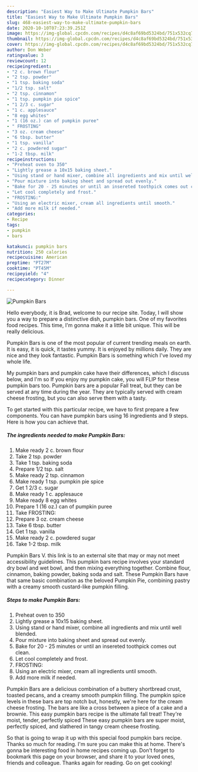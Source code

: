 ```yaml
---
description: "Easiest Way to Make Ultimate Pumpkin Bars"
title: "Easiest Way to Make Ultimate Pumpkin Bars"
slug: 468-easiest-way-to-make-ultimate-pumpkin-bars
date: 2020-10-10T07:23:39.251Z
image: https://img-global.cpcdn.com/recipes/d4c8af69bd5324bd/751x532cq70/pumpkin-bars-recipe-main-photo.jpg
thumbnail: https://img-global.cpcdn.com/recipes/d4c8af69bd5324bd/751x532cq70/pumpkin-bars-recipe-main-photo.jpg
cover: https://img-global.cpcdn.com/recipes/d4c8af69bd5324bd/751x532cq70/pumpkin-bars-recipe-main-photo.jpg
author: Don Weber
ratingvalue: 3
reviewcount: 12
recipeingredient:
- "2 c. brown flour"
- "2 tsp. powder"
- "1 tsp. baking soda"
- "1/2 tsp. salt"
- "2 tsp. cinnamon"
- "1 tsp. pumpkin pie spice"
- "1 2/3 c. sugar"
- "1 c. applesauce"
- "8 egg whites"
- "1 (16 oz.) can of pumpkin puree"
- " FROSTING"
- "3 oz. cream cheese"
- "6 tbsp. butter"
- "1 tsp. vanilla"
- "2 c. powdered sugar"
- "1-2 tbsp. milk"
recipeinstructions:
- "Preheat oven to 350"
- "Lightly grease a 10x15 baking sheet."
- "Using stand or hand mixer, combine all ingredients and mix until well blended."
- "Pour mixture into baking sheet and spread out evenly."
- "Bake for 20 - 25 minutes or until an insereted toothpick comes out clean."
- "Let cool completely and frost."
- "FROSTING:"
- "Using an electric mixer, cream all ingredients until smooth."
- "Add more milk if needed."
categories:
- Recipe
tags:
- pumpkin
- bars

katakunci: pumpkin bars 
nutrition: 250 calories
recipecuisine: American
preptime: "PT27M"
cooktime: "PT45M"
recipeyield: "4"
recipecategory: Dinner

---
```



![Pumpkin Bars](https://img-global.cpcdn.com/recipes/d4c8af69bd5324bd/751x532cq70/pumpkin-bars-recipe-main-photo.jpg)

Hello everybody, it is Brad, welcome to our recipe site. Today, I will show you a way to prepare a distinctive dish, pumpkin bars. One of my favorites food recipes. This time, I'm gonna make it a little bit unique. This will be really delicious.

Pumpkin Bars is one of the most popular of current trending meals on earth. It is easy, it is quick, it tastes yummy. It is enjoyed by millions daily. They are nice and they look fantastic. Pumpkin Bars is something which I've loved my whole life.

My pumpkin bars and pumpkin cake have their differences, which I discuss below, and I&#39;m so If you enjoy my pumpkin cake, you will FLIP for these pumpkin bars too. Pumpkin bars are a popular Fall treat, but they can be served at any time during the year. They are typically served with cream cheese frosting, but you can also serve them with a tasty.


To get started with this particular recipe, we have to first prepare a few components. You can have pumpkin bars using 16 ingredients and 9 steps. Here is how you can achieve that.

<!--inarticleads1-->

##### The ingredients needed to make Pumpkin Bars:

1. Make ready 2 c. brown flour
1. Take 2 tsp. powder
1. Take 1 tsp. baking soda
1. Prepare 1/2 tsp. salt
1. Make ready 2 tsp. cinnamon
1. Make ready 1 tsp. pumpkin pie spice
1. Get 1 2/3 c. sugar
1. Make ready 1 c. applesauce
1. Make ready 8 egg whites
1. Prepare 1 (16 oz.) can of pumpkin puree
1. Take  FROSTING:
1. Prepare 3 oz. cream cheese
1. Take 6 tbsp. butter
1. Get 1 tsp. vanilla
1. Make ready 2 c. powdered sugar
1. Take 1-2 tbsp. milk


Pumpkin Bars V. this link is to an external site that may or may not meet accessibility guidelines. This pumpkin bars recipe involves your standard dry bowl and wet bowl, and then mixing everything together. Combine flour, cinnamon, baking powder, baking soda and salt. These Pumpkin Bars have that same basic combination as the beloved Pumpkin Pie, combining pastry with a creamy smooth custard-like pumpkin filling. 

<!--inarticleads2-->

##### Steps to make Pumpkin Bars:

1. Preheat oven to 350
1. Lightly grease a 10x15 baking sheet.
1. Using stand or hand mixer, combine all ingredients and mix until well blended.
1. Pour mixture into baking sheet and spread out evenly.
1. Bake for 20 - 25 minutes or until an insereted toothpick comes out clean.
1. Let cool completely and frost.
1. FROSTING:
1. Using an electric mixer, cream all ingredients until smooth.
1. Add more milk if needed.


Pumpkin Bars are a delicious combination of a buttery shortbread crust, toasted pecans, and a creamy smooth pumpkin filling. The pumpkin spice levels in these bars are top notch but, honestly, we&#39;re here for the cream cheese frosting. The bars are like a cross between a piece of a cake and a brownie. This easy pumpkin bars recipe is the ultimate fall treat! They&#39;re moist, tender, perfectly spiced These easy pumpkin bars are super moist, perfectly spiced, and slathered in tangy cream cheese frosting. 

So that is going to wrap it up with this special food pumpkin bars recipe. Thanks so much for reading. I'm sure you can make this at home. There's gonna be interesting food in home recipes coming up. Don't forget to bookmark this page on your browser, and share it to your loved ones, friends and colleague. Thanks again for reading. Go on get cooking!

